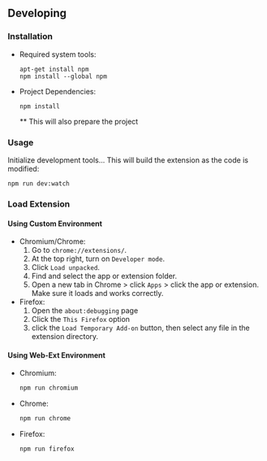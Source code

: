 ## Developing

### Installation

- Required system tools:
  ```
  apt-get install npm
  npm install --global npm
  ```
- Project Dependencies:
  ```
  npm install
  ```
  \*\* This will also prepare the project

### Usage

Initialize development tools... This will build the extension as the code is
modified:

```
npm run dev:watch
```

### Load Extension

#### Using Custom Environment

- Chromium/Chrome:
  1. Go to `chrome://extensions/`.
  2. At the top right, turn on `Developer mode`.
  3. Click `Load unpacked`.
  4. Find and select the app or extension folder.
  5. Open a new tab in Chrome > click `Apps` > click the app or extension. Make
     sure it loads and works correctly.
- Firefox:
  1. Open the `about:debugging` page
  2. Click the `This Firefox` option
  3. click the `Load Temporary Add-on` button, then select any file in the
     extension directory.

#### Using Web-Ext Environment

- Chromium:
  ```sh
  npm run chromium
  ```
- Chrome:
  ```sh
  npm run chrome
  ```
- Firefox:
  ```sh
  npm run firefox
  ```
